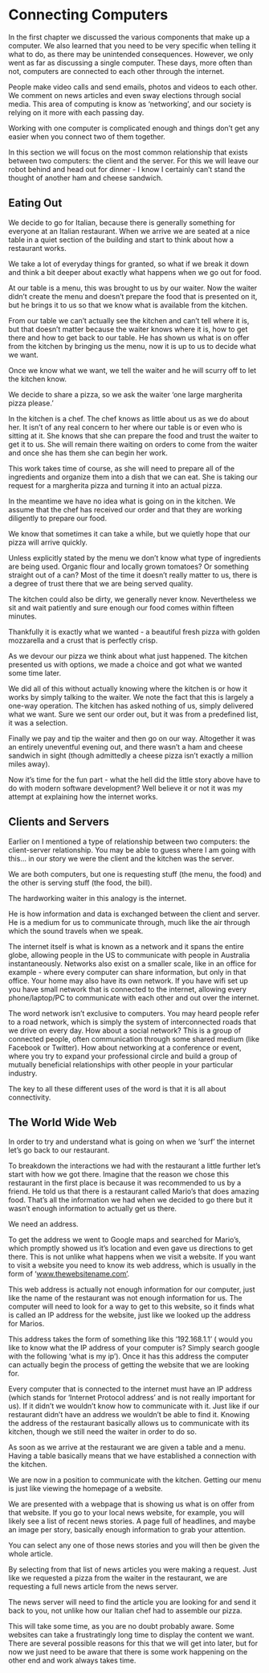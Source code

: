 # Connecting Computers

In the first chapter we discussed the various components that make up a computer. We also learned that you need to be very specific when telling it what to do, as there may be unintended consequences. However, we only went as far as discussing a single computer. These days, more often than not, computers are connected to each other through the internet. 

People make video calls and send emails, photos and videos to each other. We comment on news articles and even sway elections through social media. This area of computing is know as ‘networking’, and our society is relying on it more with each passing day. 

Working with one computer is complicated enough and things don’t get any easier when you connect two of them together. 

In this section we will focus on the most common relationship that exists between two computers: the client and the server. For this we will leave our robot behind and head out for dinner - I know I certainly can’t stand the thought of another ham and cheese sandwich.

## Eating Out

We decide to go for Italian, because there is generally something for everyone at an Italian restaurant. When we arrive we are seated at a nice table in a quiet section of the building and start to think about how a restaurant works.

We take a lot of everyday things for granted, so what if we break it down and think a bit deeper about exactly what happens when we go out for food. 

At our table is a menu, this was brought to us by our waiter. Now the waiter didn’t create the menu and doesn’t prepare the food that is presented on it, but he brings it to us so that we know what is available from the kitchen. 

From our table we can’t actually see the kitchen and can’t tell where it is, but that doesn’t matter because the waiter knows where it is, how to get there and how to get back to our table. He has shown us what is on offer from the kitchen by bringing us the menu, now it is up to us to decide what we want. 

Once we know what we want, we tell the waiter and he will scurry off to let the kitchen know. 

We decide to share a pizza, so we ask the waiter ‘one large margherita pizza please.’

In the kitchen is a chef. The chef knows as little about us as we do about her. It isn’t of any real concern to her where our table is or even who is sitting at it. She knows that she can prepare the food and trust the waiter to get it to us. She will remain there waiting on orders to come from the waiter and once she has them she can begin her work. 

This work takes time of course, as she will need to prepare all of the ingredients and organize them into a dish that we can eat. She is taking our request for a margherita pizza and turning it into an actual pizza.

In the meantime we have no idea what is going on in the kitchen. We assume that the chef has received our order and that they are working diligently to prepare our food. 

We know that sometimes it can take a while, but we quietly hope that our pizza will arrive quickly. 

Unless explicitly stated by the menu we don’t know what type of ingredients are being used. Organic flour and locally grown tomatoes? Or something straight out of a can? Most of the time it doesn’t really matter to us, there is a degree of trust there that we are being served quality. 

The kitchen could also be dirty, we generally never know. Nevertheless we sit and wait patiently and sure enough our food comes within fifteen minutes. 

Thankfully it is exactly what we wanted - a beautiful fresh pizza with golden mozzarella and a crust that is perfectly crisp. 

As we devour our pizza we think about what just happened. The kitchen presented us with options, we made a choice and got what we wanted some time later. 

We did all of this without actually knowing where the kitchen is or how it works by simply talking to the waiter. We note the fact that this is largely a one-way operation. The kitchen has asked nothing of us, simply delivered what we want. Sure we sent our order out, but it was from a predefined list, it was a selection. 

Finally we pay and tip the waiter and then go on our way. Altogether it was an entirely uneventful evening out, and there wasn’t a ham and cheese sandwich in sight (though admittedly a cheese pizza isn’t exactly a million miles away).

Now it’s time for the fun part - what the hell did the little story above have to do with modern software development? Well believe it or not it was my attempt at explaining how the internet works. 

## Clients and Servers

Earlier on I mentioned a type of relationship between two computers: the client-server relationship. You may be able to guess where I am going with this… in our story we were the client and the kitchen was the server. 

We are both computers, but one is requesting stuff (the menu, the food) and the other is serving stuff (the food, the bill). 

The hardworking waiter in this analogy is the internet. 

He is how information and data is exchanged between the client and server. He is a medium for us to communicate through, much like the air through which the sound travels when we speak. 

The internet itself is what is known as a network and it spans the entire globe, allowing people in the US to communicate with people in Australia instantaneously. Networks also exist on a smaller scale, like in an office for example - where every computer can share information, but only in that office. Your home may also have its own network. If you have wifi set up you have small network that is connected to the internet, allowing every phone/laptop/PC to communicate with each other and out over the internet. 

The word network isn’t exclusive to computers. You may heard people refer to a road network, which is simply the system of interconnected roads that we drive on every day. How about a social network? This is a group of connected people, often communication through some shared medium (like Facebook or Twitter). How about networking at a conference or event, where you try to expand your professional circle and build a group of mutually beneficial relationships with other people in your particular industry. 

The key to all these different uses of the word is that it is all about connectivity. 

## The World Wide Web

In order to try and understand what is going on when we ‘surf’ the internet let’s go back to our restaurant. 

To breakdown the interactions we had with the restaurant a little further let’s start with how we got there. Imagine that the reason we chose this restaurant in the first place is because it was recommended to us by a friend. He told us that there is a restaurant called Mario’s that does amazing food. That’s all the information we had when we decided to go there but it wasn’t enough information to actually get us there. 

We need an address. 

To get the address we went to Google maps and searched for Mario’s, which promptly showed us it’s location and even gave us directions to get there. This is not unlike what happens when we visit a website. If you want to visit a website you need to know its web address, which is usually in the form of ‘www.thewebsitename.com’. 

This web address is actually not enough information for our computer, just like the name of the restaurant was not enough information for us. The computer will need to look for a way to get to this website, so it finds what is called an IP address for the website, just like we looked up the address for Marios. 

This address takes the form of something like this ‘192.168.1.1’ ( would you like to know what the IP address of your computer is? Simply search google with the following ‘what is my ip’). Once it has this address the computer can actually begin the process of getting the website that we are looking for. 

Every computer that is connected to the internet must have an IP address (which stands for ‘Internet Protocol address’ and is not really important for us). If it didn’t we wouldn’t know how to communicate with it. Just like if our restaurant didn’t have an address we wouldn’t be able to find it. Knowing the address of the restaurant basically allows us to communicate with its kitchen, though we still need the waiter in order to do so. 

As soon as we arrive at the restaurant we are given a table and a menu. Having a table basically means that we have established a connection with the kitchen. 

We are now in a position to communicate with the kitchen. Getting our menu is just like viewing the homepage of a website. 

We are presented with a webpage that is showing us what is on offer from that website. If you go to your local news website, for example, you will likely see a list of recent news stories. A page full of headlines, and maybe an image per story, basically enough information to grab your attention. 

You can select any one of those news stories and you will then be given the whole article. 

By selecting from that list of news articles you were making a request. Just like we requested a pizza from the waiter in the restaurant, we are requesting a full news article from the news server. 

The news server will need to find the article you are looking for and send it back to you, not unlike how our Italian chef had to assemble our pizza. 

This will take some time, as you are no doubt probably aware. Some websites can take a frustratingly long time to display the content we want. There are several possible reasons for this that we will get into later, but for now we just need to be aware that there is some work happening on the other end and work always takes time.
